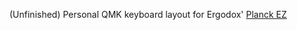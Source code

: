 (Unfinished) Personal QMK keyboard layout for Ergodox' [Planck EZ](https://ergodox-ez.com/pages/planck)

